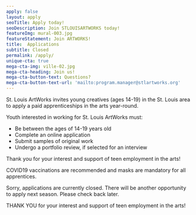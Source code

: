```yaml
---
apply: false
layout: apply
seoTitle: Apply today!
seoDescription: Join STLOUISARTWORKS today!
featureImg: mural-003.jpg
featureStatement: Join ARTWORKS!
title:  Applications
subtitle: Closed
permalink: /apply/
unique-cta: true
mega-cta-img: ville-02.jpg
mega-cta-heading: Join us!
mega-cta-button-text: Questions?
mega-cta-button-text-url: 'mailto:program.manager@stlartworks.org'
---
```

St. Louis ArtWorks invites young creatives (ages 14-19) in the St. Louis area to apply a paid apprenticeships in the arts year-round.

Youth interested in working for St. Louis ArtWorks must:

- Be between the ages of 14-19 years old
- Complete an online application
- Submit samples of original work
- Undergo a portfolio review, if selected for an interview 

Thank you for your interest and support of teen employment in the arts!

COVID19 vaccinations are recommended and masks are mandatory for all apprentices.

Sorry, applications are currently closed. There will be another opportunity to apply next season. Please check back later.

<!--Apply below:-->

<!--Applications are accepted from Dec 3, 2022 - Jan 2, 2023. -->

<!--The application closes on Wednesday, August 25th at 12 pm. -->

<!--The Summer Application closes June 8th and The Program Dates are June 14th-July 30th-->

<!--<iframe style="width: 100%" src="https://docs.google.com/forms/d/e/1EQg7aKAvePnsZJPuwLNloXNsaci_TCKALvvu8eXfI50/viewform?embedded=true" width="100%" height="2435" frameborder="0" marginheight="0" marginwidth="0">Loading…</iframe>-->

<!--<iframe style="width: 100%" src="https://docs.google.com/forms/d/1EQg7aKAvePnsZJPuwLNloXNsaci_TCKALvvu8eXfI50/viewform?embedded=true" width="100%" height="2435" frameborder="0" marginheight="0" marginwidth="0">Loading…</iframe>-->




THANK YOU for your interest and support of teen employment in the arts!